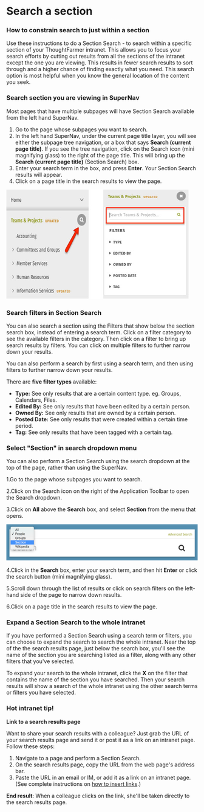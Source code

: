 # Search a section



### How to constrain search to just within a section

Use these instructions to do a Section Search - to search within a specific section of your ThoughtFarmer intranet. This allows you to focus your search efforts by cutting out results from all the sections of the intranet except the one you are viewing. This results in fewer search results to sort through and a higher chance of finding exactly what you need. This search option is most helpful when you know the general location of the content you seek.

### Search section you are viewing in SuperNav

Most pages that have multiple subpages will have Section Search available from the left hand SuperNav.

1. Go to the page whose subpages you want to search.
2. In the left hand SuperNav, under the current page title layer, you will see either the subpage tree navigation, or a box that says **Search \(current page title\)**. If you see the tree navigation, click on the Search icon \(mini magnifying glass\) to the right of the page title. This will bring up the **Search \(current page title\)** \(Section Search\) box.
3. Enter your search term in the box, and press **Enter**. Your Section Search results will appear.
4. Click on a page title in the search results to view the page.

![](../../.gitbook/assets/1%20%2858%29.jpg)



### Search filters in Section Search

You can also search a section using the Filters that show below the section search box, instead of entering a search term. Click on a filter category to see the available filters in the category. Then click on a filter to bring up search results by filters. You can click on multiple filters to further narrow down your results.  
  
You can also perform a search by first using a search term, and then using filters to further narrow down your results.  
  
There are **five filter types** available: 

* **Type:** See only results that are a certain content type. eg. Groups, Calendars, Files.
* **Edited By:** See only results that have been edited by a certain person.
* **Owned By:** See only results that are owned by a certain person.
* **Posted Date:** See only results that were created within a certain time period.
* **Tag:** See only results that have been tagged with a certain tag.

### Select "Section" in search dropdown menu

You can also perform a Section Search using the search dropdown at the top of the page, rather than using the SuperNav.

1.Go to the page whose subpages you want to search.

2.Click on the Search icon on the right of the Application Toolbar to open the Search dropdown. 

3.Click on **All** above the **Search** box, and select **Section** from the menu that opens.

![](../../.gitbook/assets/2%20%2824%29.png)



4.Click in the **Search** box, enter your search term, and then hit **Enter** or click the search button \(mini magnifying glass\).

5.Scroll down through the list of results or click on search filters on the left-hand side of the page to narrow down results.

6.Click on a page title in the search results to view the page.

### Expand a Section Search to the whole intranet

If you have performed a Section Search using a search term or filters, you can choose to expand the search to search the whole intranet. Near the top of the the search results page, just below the search box, you'll see the name of the section you are searching listed as a filter, along with any other filters that you've selected.  
  
To expand your search to the whole intranet, click the **X** on the filter that contains the name of the section you have searched. Then your search results will show a search of the whole intranet using the other search terms or filters you have selected.  
 

### Hot intranet tip!

**Link to a search results page**

Want to share your search results with a colleague? Just grab the URL of your search results page and send it or post it as a link on an intranet page. Follow these steps:

1. Navigate to a page and perform a Section Search.
2. On the search results page, copy the URL from the web page's address bar.
3. Paste the URL in an email or IM, or add it as a link on an intranet page. \(See complete instructions on [how to insert links](../edit-page-contents/insert-links/).\)

**End result**: When a colleague clicks on the link, she'll be taken directly to the search results page.

